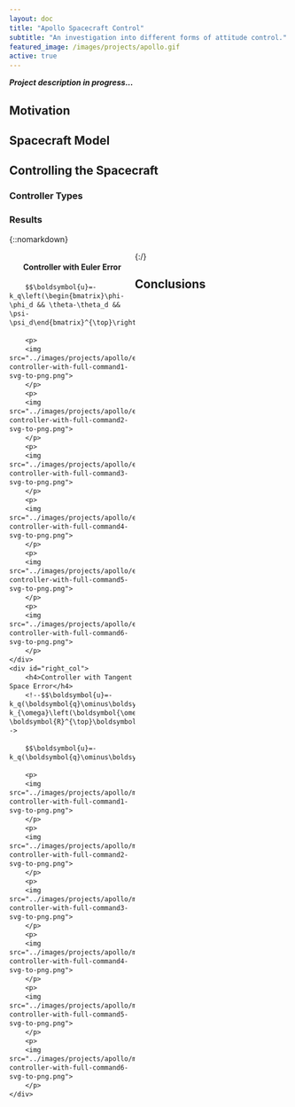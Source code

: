 ```yaml
---
layout: doc
title: "Apollo Spacecraft Control"
subtitle: "An investigation into different forms of attitude control."
featured_image: /images/projects/apollo.gif
active: true
---
```


***Project description in progress...***

## Motivation

## Spacecraft Model

## Controlling the Spacecraft

### Controller Types

### Results

{::nomarkdown}
<script type="text/javascript" id="MathJax-script" async
  src="https://cdn.jsdelivr.net/npm/mathjax@3/es5/tex-chtml.js">
</script>

<style type="text/css">
h4 {text-align: center;}
#wrap {
   width:100%;
   margin:0 auto;
}
#left_col {
   float:left;
   width:45%;
}
#right_col {
   float:right;
   width:45%;
}
</style>

<div id="wrap">
    <div id="left_col">
        <h4>Controller with Euler Error</h4>

        $$\boldsymbol{u}=-k_q\left(\begin{bmatrix}\phi-\phi_d && \theta-\theta_d && \psi-\psi_d\end{bmatrix}^{\top}\right)+\dots$$

        <p>
        <img src="../images/projects/apollo/euler_nonlin_simple-controller-with-full-command1-svg-to-png.png">
        </p>
        <p>
        <img src="../images/projects/apollo/euler_nonlin_simple-controller-with-full-command2-svg-to-png.png">
        </p>
        <p>
        <img src="../images/projects/apollo/euler_nonlin_simple-controller-with-full-command3-svg-to-png.png">
        </p>
        <p>
        <img src="../images/projects/apollo/euler_nonlin_simple-controller-with-full-command4-svg-to-png.png">
        </p>
        <p>
        <img src="../images/projects/apollo/euler_nonlin_simple-controller-with-full-command5-svg-to-png.png">
        </p>
        <p>
        <img src="../images/projects/apollo/euler_nonlin_simple-controller-with-full-command6-svg-to-png.png">
        </p>
    </div>
    <div id="right_col">
        <h4>Controller with Tangent Space Error</h4>
        <!--$$\boldsymbol{u}=-k_q(\boldsymbol{q}\ominus\boldsymbol{q}_d)-k_{\omega}\left(\boldsymbol{\omega}-\boldsymbol{R}^{\top}\boldsymbol{R}_d\boldsymbol{\omega}_d\right)+\boldsymbol{\omega}\times\boldsymbol{J}\boldsymbol{\omega}+\dots$$-->

        $$\boldsymbol{u}=-k_q(\boldsymbol{q}\ominus\boldsymbol{q}_d)+\dots$$

        <p>
        <img src="../images/projects/apollo/manif_nonlin_simple-controller-with-full-command1-svg-to-png.png">
        </p>
        <p>
        <img src="../images/projects/apollo/manif_nonlin_simple-controller-with-full-command2-svg-to-png.png">
        </p>
        <p>
        <img src="../images/projects/apollo/manif_nonlin_simple-controller-with-full-command3-svg-to-png.png">
        </p>
        <p>
        <img src="../images/projects/apollo/manif_nonlin_simple-controller-with-full-command4-svg-to-png.png">
        </p>
        <p>
        <img src="../images/projects/apollo/manif_nonlin_simple-controller-with-full-command5-svg-to-png.png">
        </p>
        <p>
        <img src="../images/projects/apollo/manif_nonlin_simple-controller-with-full-command6-svg-to-png.png">
        </p>
    </div>
</div>

{:/}

## Conclusions


